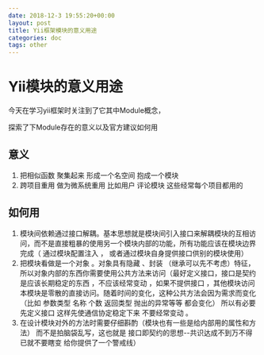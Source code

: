 ```yaml
---
date: 2018-12-3 19:55:20+00:00
layout: post
title: Yii框架模块的意义用途
categories: doc
tags: other
---
```


# Yii模块的意义用途

今天在学习yii框架时关注到了它其中Module概念，

探索了下Module存在的意义以及官方建议如何用

## 意义

1. 把相似函数 聚集起来 形成一个名空间 抱成一个模块
2. 跨项目重用 做为微系统重用 比如用户 评论模块 这些经常每个项目都用的


## 如何用

1. 模块间依赖通过接口解耦。基本思想就是模块间引入接口来解耦模块的互相访问，而不是直接粗暴的使用另一个模块内部的功能，所有功能应该在模块边界完成（ 通过模块配置注入 ， 或者通过模块自身提供接口供别的模块使用） 
2. 把模块看做是一个对象 。对象具有隐藏 、封装 （继承可以先不考虑）特征， 所以对象内部的东西你需要使用公共方法来访问（最好定义接口，接口是契约 是应该长期稳定的东西 ，不应该经常变动 ，如果不提供接口 ，其他模块访问本模块是零散的直接访问。随着时间的变化，这种公共方法会因为需求而变化（比如 参数类型 名称 个数 返回类型 抛出的异常等等 都会变化） 所以有必要先定义接口 这样先使通信协定稳定下来 不要经常变动 。 
3. 在设计模块对外的方法时需要仔细斟酌（模块也有一些是给内部用的属性和方法） 而不是拍脑袋乱写，这也就是 接口即契约的思想--共识达成不到万不得已就不要瞎变 给你提供了一个警戒线）

